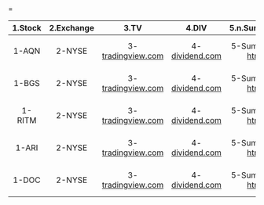 
#
=
  

|1.Stock|2.Exchange|3.TV|4.DIV|5.n.Summary|6.n.Dividends|7.API 1|8.API 2|
| :---: | :---: | :---: | :---: | :---: | :---: | :---: | :---: |
|1-AQN|2-NYSE|3-[tradingview.com](https://www.tradingview.com/chart/?symbol=NYSE%3AAQN)|4-[dividend.com](https://www.dividend.com/search/?q=AQN)|5-Summary: [html](https://www.nasdaq.com/market-activity/stocks/AQN)|6-History: [html](https://www.nasdaq.com/market-activity/stocks/AQN/dividend-history)|7-Summary: [json](https://api.nasdaq.com/api/quote/AQN/summary?assetclass=stocks)|8-History: [json](https://api.nasdaq.com/api/quote/AQN/dividends?assetclass=stocks)|
|1-BGS|2-NYSE|3-[tradingview.com](https://www.tradingview.com/chart/?symbol=NYSE%3ABGS)|4-[dividend.com](https://www.dividend.com/search/?q=BGS)|5-Summary: [html](https://www.nasdaq.com/market-activity/stocks/BGS)|6-History: [html](https://www.nasdaq.com/market-activity/stocks/BGS/dividend-history)|7-Summary: [json](https://api.nasdaq.com/api/quote/BGS/summary?assetclass=stocks)|8-History: [json](https://api.nasdaq.com/api/quote/BGS/dividends?assetclass=stocks)|
|1-RITM|2-NYSE|3-[tradingview.com](https://www.tradingview.com/chart/?symbol=NYSE%3ARITM)|4-[dividend.com](https://www.dividend.com/search/?q=RITM)|5-Summary: [html](https://www.nasdaq.com/market-activity/stocks/RITM)|6-History: [html](https://www.nasdaq.com/market-activity/stocks/RITM/dividend-history)|7-Summary: [json](https://api.nasdaq.com/api/quote/RITM/summary?assetclass=stocks)|8-History: [json](https://api.nasdaq.com/api/quote/RITM/dividends?assetclass=stocks)|
|1-ARI|2-NYSE|3-[tradingview.com](https://www.tradingview.com/chart/?symbol=NYSE%3AARI)|4-[dividend.com](https://www.dividend.com/search/?q=ARI)|5-Summary: [html](https://www.nasdaq.com/market-activity/stocks/ARI)|6-History: [html](https://www.nasdaq.com/market-activity/stocks/ARI/dividend-history)|7-Summary: [json](https://api.nasdaq.com/api/quote/ARI/summary?assetclass=stocks)|8-History: [json](https://api.nasdaq.com/api/quote/ARI/dividends?assetclass=stocks)|
|1-DOC|2-NYSE|3-[tradingview.com](https://www.tradingview.com/chart/?symbol=NYSE%3ADOC)|4-[dividend.com](https://www.dividend.com/search/?q=DOC)|5-Summary: [html](https://www.nasdaq.com/market-activity/stocks/DOC)|6-History: [html](https://www.nasdaq.com/market-activity/stocks/DOC/dividend-history)|7-Summary: [json](https://api.nasdaq.com/api/quote/DOC/summary?assetclass=stocks)|8-History: [json](https://api.nasdaq.com/api/quote/DOC/dividends?assetclass=stocks)|
